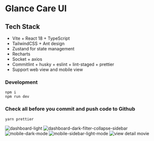 # Glance Care UI

## Tech Stack

- Vite + React 18 + TypeScript
- TailwindCSS + Ant design
- Zustand for state management
- Recharts
- Socket + axios
- Commitlint + husky + eslint + lint-staged + prettier
- Support web view and mobile view

### Development

```shell
npm i
npm run dev
```

### Check all before you commit and push code to Github

```shell
yarn prettier
```
![dashboard-light](https://github.com/user-attachments/assets/60166d72-0606-49ed-b1e6-56ee088e8d57)
![dashboard-dark-filter-collapse-sidebar](https://github.com/user-attachments/assets/f493b79d-e789-45a7-bd51-45d2c06c2f31)
![mobile-dark-mode](https://github.com/user-attachments/assets/6a06650d-da5c-46c0-b687-f03b2f1abdbd)
![mobile-sidebar-light-mode](https://github.com/user-attachments/assets/86b20598-6cb7-4b03-b067-cf4dc835eed4)
![view detail movie](https://github.com/user-attachments/assets/07816e63-ca9f-43a1-be53-30e607a1fff6)

